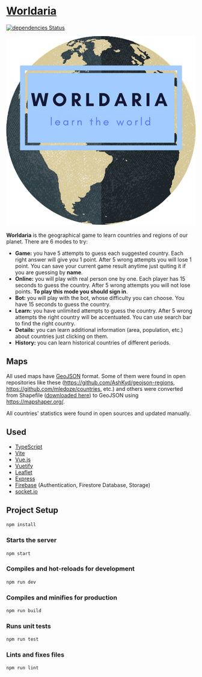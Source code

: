 # [Worldaria](https://worldaria.onrender.com/)
[![dependencies Status](https://img.shields.io/librariesio/github/Pareder/worldaria)](https://img.shields.io)
<p align="center">
  <img src="client/public/img/logo/512x512.png" alt="Worldaria">
</p>

**Worldaria** is the geographical game to learn countries and regions of our planet. There are 6 modes to try:

* **Game:** you have 5 attempts to guess each suggested country. Each right answer will give you 1 point. After 5 wrong attempts you will lose 1 point. You can save your current game result anytime just quiting it if you are guessing by **name**.
* **Online:** you will play with real person one by one. Each player has 15 seconds to guess the country. After 5 wrong attempts you will not lose points. **To play this mode you should sign in**.
* **Bot:** you will play with the bot, whose difficulty you can choose. You have 15 seconds to guess the country.
* **Learn:** you have unlimited attempts to guess the country. After 5 wrong attempts the right country will be accentuated. You can use search bar to find the right country.
* **Details:** you can learn additional information (area, population, etc.) about countries just clicking on them.
* **History:** you can learn historical countries of different periods.

## Maps

All used maps have [GeoJSON](https://en.wikipedia.org/wiki/GeoJSON) format. Some of them were found in open repositories like these (https://github.com/AshKyd/geojson-regions, https://github.com/mledoze/countries, etc.) and others were converted from Shapefile ([downloaded here](https://gadm.org/)) to GeoJSON using https://mapshaper.org/.

All countries' statistics were found in open sources and updated manually.

## Used

* [TypeScript](https://www.typescriptlang.org)
* [Vite](https://vitejs.dev)
* [Vue.js](https://vuejs.org)
* [Vuetify](https://vuetifyjs.com)
* [Leaflet](https://leafletjs.com)
* [Express](https://expressjs.com/)
* [Firebase](https://firebase.google.com) (Authentication, Firestore Database, Storage)
* [socket.io](https://socket.io)

## Project Setup
```sh
npm install
```

### Starts the server
```sh
npm start
```

### Compiles and hot-reloads for development
```sh
npm run dev
```

### Compiles and minifies for production
```sh
npm run build
```

### Runs unit tests
```sh
npm run test
```

### Lints and fixes files
```sh
npm run lint
```
